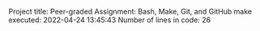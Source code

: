 Project title: Peer-graded Assignment: Bash, Make, Git, and GitHub
make executed:  2022-04-24 13:45:43
Number of lines in code:  26
